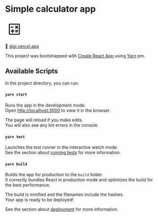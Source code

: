 # Simple calculator app
<img src="https://github.com/ftodoric/basic-calc/blob/main/public/images/calcBlack.svg" width="60px"/>

🔗 [digi.vercel.app](https://digi.vercel.app)

This project was bootstrapped with [Create React App](https://github.com/facebook/create-react-app) using [Yarn](https://yarnpkg.com/) pm.

## Available Scripts

In the project directory, you can run:

#### `yarn start`

Runs the app in the development mode.\
Open [http://localhost:3000](http://localhost:3000) to view it in the browser.

The page will reload if you make edits.\
You will also see any lint errors in the console.

#### `yarn test`

Launches the test runner in the interactive watch mode.\
See the section about [running tests](https://facebook.github.io/create-react-app/docs/running-tests) for more information.

#### `yarn build`

Builds the app for production to the `build` folder.\
It correctly bundles React in production mode and optimizes the build for the best performance.

The build is minified and the filenames include the hashes.\
Your app is ready to be deployed!

See the section about [deployment](https://facebook.github.io/create-react-app/docs/deployment) for more information.
